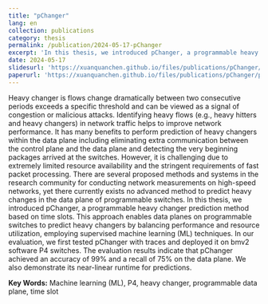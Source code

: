 ```yaml
---
title: "pChanger"
lang: en
collection: publications
category: thesis
permalink: /publication/2024-05-17-pChanger
excerpt: 'In this thesis, we introduced pChanger, a programmable heavy changer prediction method based on time slots. This approach enables data planes on programmable switches to predict heavy changers by balancing performance and resource utilization, employing supervised machine learning techniques.The evaluation results indicate that pChanger achieved an accuracy of 99% and a recall of 75% on the data plane with near-linear runtime for predictions.'
date: 2024-05-17
slidesurl: 'https://xuanquanchen.github.io/files/publications/pChanger/pChanger-slides.pdf'
paperurl: 'https://xuanquanchen.github.io/files/publications/pChanger/pChanger-paper.pdf'
---
```



Heavy changer is flows change dramatically between two consecutive periods
exceeds a specific threshold and can be viewed as a signal of congestion or malicious attacks.
Identifying heavy flows (e.g., heavy hitters and heavy changers) in network traffic helps to
improve network performance. It has many benefits to perform prediction of heavy changers
within the data plane including eliminating extra communication between the control plane
and the data plane and detecting the very beginning packages arrived at the switches.
However, it is challenging due to extremely limited resource availability and the stringent
requirements of fast packet processing. There are several proposed methods and systems in
the research community for conducting network measurements on high-speed networks, yet
there currently exists no advanced method to predict heavy changes in the data plane of
programmable switches. In this thesis, we introduced pChanger, a programmable heavy
changer prediction method based on time slots. This approach enables data planes on
programmable switches to predict heavy changers by balancing performance and resource
utilization, employing supervised machine learning (ML) techniques. In our evaluation, we
first tested pChanger with traces and deployed it on bmv2 software P4 switches. The
evaluation results indicate that pChanger achieved an accuracy of 99% and a recall of 75% on
the data plane. We also demonstrate its near-linear runtime for predictions.

**Key Words:** Machine learning (ML), P4, heavy changer, programmable data plane, time slot